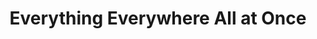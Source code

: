 ---
title: "Everything Everywhere All at Once"
year: 2022
rating: 2
stars: "★★"
rewatched: false
permalink: "everything-everywhere-all-at-once"
watched_on: 2022-05-22
---